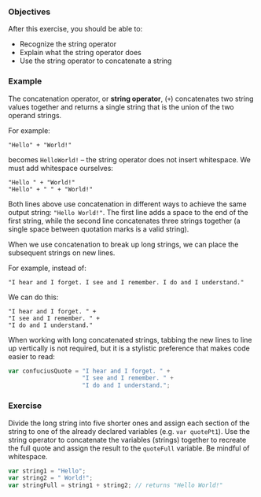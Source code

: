 <!--{ ids:[131], language:'JavaScript', type:'workshop', order: 7, name:'String Operator', description:'The string operator concatenates two string values together' }-->

### Objectives

After this exercise, you should be able to:

- Recognize the string operator
- Explain what the string operator does
- Use the string operator to concatenate a string

### Example

The concatenation operator, or __string operator__, (`+`) concatenates two string values together and returns a single string that is the union of the two operand strings.

For example:

```
"Hello" + "World!"
```

becomes `HelloWorld!` – the string operator does not insert whitespace. We must add whitespace ourselves:

```
"Hello " + "World!"
"Hello" + " " + "World!"
```

Both lines above use concatenation in different ways to achieve the same output string: `"Hello World!"`. The first line adds a space to the end of the first string, while the second line concatenates three strings together (a single space between quotation marks is a valid string).

When we use concatenation to break up long strings, we can place the subsequent strings on new lines.

For example, instead of:

```
"I hear and I forget. I see and I remember. I do and I understand."
```

We can do this:

```
"I hear and I forget. " +
"I see and I remember. " +
"I do and I understand."
```

When working with long concatenated strings, tabbing the new lines to line up vertically is not required, but it is a stylistic preference that makes code easier to read:

```js
var confuciusQuote = "I hear and I forget. " +
                     "I see and I remember. " +
                     "I do and I understand.";
```

### Exercise

Divide the long string into five shorter ones and assign each section of the string to one of the already declared variables (e.g. `var quotePt1`). Use the string operator to concatenate the variables (strings) together to recreate the full quote and assign the result to the `quoteFull` variable. Be mindful of whitespace.

```js
var string1 = "Hello";
var string2 = " World!";
var stringFull = string1 + string2; // returns "Hello World!"
```

